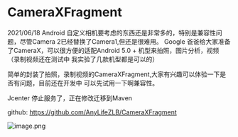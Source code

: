 # CameraXFragment

2021/06/18
Android 自定义相机要考虑的东西还是非常多的，特别是兼容性问题，尽管Camera 2已经替换了Camera1,但还是很难用。
Google 爸爸给大家准备了CameraX，可以很方便的适配Android 5.0 + 机型来拍照，图片分析，视频（录制视频还在测试中
我实验了几款机型都是可以的）

简单的封装了拍照，录制视频的CameraXFragment,大家有兴趣可以体验一下是否有问题，目前还在开发中
可以先试用一下啊兼容性。

Jcenter 停止服务了，正在修改迁移到Maven

github: https://github.com/AnyLifeZLB/CameraXFragment

![image.png](https://upload-images.jianshu.io/upload_images/2376786-c119a43268ad31c3.png?imageMogr2/auto-orient/strip%7CimageView2/2/w/1240)
